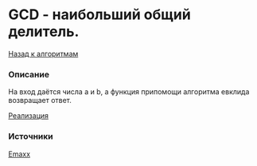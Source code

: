 # GCD -  наибольший общий делитель.
[Назад к алгоритмам](../algorithms.md)
### Описание
На вход даётся числа a и b, а функция припомощи алгоритма евклида возвращает ответ.

[Реализация](gcd.h)
### Источники
[Emaxx](http://e-maxx.ru/algo/euclid_algorithm)

